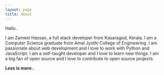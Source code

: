 ```yaml
---
layout: page
title: About
---
```


Hello.

I am Zameel Hassan, a full stack developer from Kasaragod, Kerala. I am a Computer Science graduate from Amal Jyothi College of Engineering. I am passionate about web development and I love to work with Python and JavaScript. I am a self-taught developer and I love to learn new things. I am a big fan of open source and I love to contribute to open source projects.

**Less is more..**
